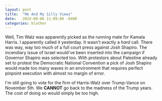 ```yaml
---
layout: post
title:  "Me And My Silly Views"
date:   2024-08-06 11:09:00 -0400
categories: blather
---
```

Well, Tim Walz was apparently picked as the running mate for Kamala Harris.  I apparently called it yesterday.  It wasn't exactly a *hard* call.  There was way, way too much of a full court press against Josh Shapiro.  The incendiary issue of Israel would've been inserted into the campaign if Governor Shapiro was selected too.  With protestors about Palestine already set to protest the Democratic National Convention a pick of Josh Shapiro would made too many waves in an environment that requires perfect pinpoint execution with almost no margin of error.

I'm still going to vote for the firm of Harris-Walz over Trump-Vance on November 5th.  We **CANNOT** go back to the madness of the Trump years.  The cost of doing so would simply be too high.
